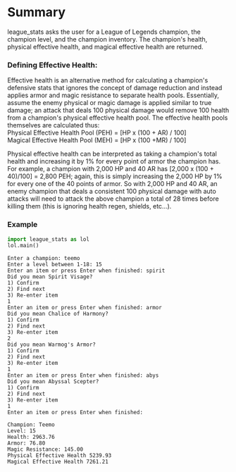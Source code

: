 
# Summary

league_stats asks the user for a League of Legends champion, the champion level, and the champion inventory. The champion's
health, physical effective health, and magical effective health are returned.  

### Defining Effective Health:
Effective health is an alternative method for calculating a champion's defensive stats that ignores the concept of damage reduction and instead applies armor and magic resistance to separate health pools. Essentially, assume the enemy physical or magic damage is applied similar to true damage; an attack that deals 100 physical damage would remove 100 health from a champion's physical effective health pool. The effective health pools themselves are calculated thus:  
    Physical Effective Health Pool (PEH) = [HP x (100 + AR) / 100]  
    Magical Effective Health Pool (MEH) = [HP x (100 +MR) / 100]  
  
Physical effective health can be interpreted as taking a champion's total health and increasing it by 1% for every point of armor the champion has. For example, a champion with 2,000 HP and 40 AR has [2,000 x (100 + 40)/100] = 2,800 PEH; again, this is simply increasing the 2,000 HP by 1% for every one of the 40 points of armor. So with 2,000 HP and 40 AR, an enemy champion that deals a consistent 100 physical damage with auto attacks will need to attack the above champion a total of 28 times before killing them (this is ignoring health regen, shields, etc…). 

### Example


```python
import league_stats as lol
lol.main()
```

    Enter a champion: teemo
    Enter a level between 1-18: 15
    Enter an item or press Enter when finished: spirit
    Did you mean Spirit Visage? 
    1) Confirm  
    2) Find next  
    3) Re-enter item 
    1
    Enter an item or press Enter when finished: armor
    Did you mean Chalice of Harmony? 
    1) Confirm  
    2) Find next  
    3) Re-enter item 
    2
    Did you mean Warmog's Armor? 
    1) Confirm  
    2) Find next  
    3) Re-enter item 
    1
    Enter an item or press Enter when finished: abys
    Did you mean Abyssal Scepter? 
    1) Confirm  
    2) Find next  
    3) Re-enter item 
    1
    Enter an item or press Enter when finished: 
    
    Champion: Teemo 
    Level: 15 
    Health: 2963.76 
    Armor: 76.80 
    Magic Resistance: 145.00 
    Physical Effective Health 5239.93 
    Magical Effective Health 7261.21 
    
    

